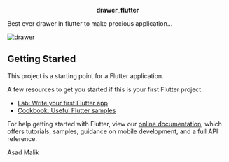 <p align="center">
  <b>drawer_flutter</b>
  </p>

Best ever drawer in flutter to make precious application...

![drawer](https://user-images.githubusercontent.com/36697784/108592442-b50d5700-738f-11eb-82d2-ec24a8a0026a.png)


## Getting Started

This project is a starting point for a Flutter application.

A few resources to get you started if this is your first Flutter project:

- [Lab: Write your first Flutter app](https://flutter.dev/docs/get-started/codelab)
- [Cookbook: Useful Flutter samples](https://flutter.dev/docs/cookbook)

For help getting started with Flutter, view our
[online documentation](https://flutter.dev/docs), which offers tutorials,
samples, guidance on mobile development, and a full API reference.

Asad Malik
